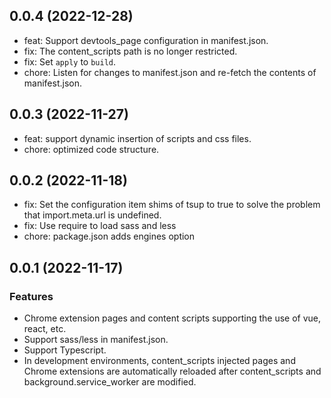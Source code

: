 ## 0.0.4 (2022-12-28)
+ feat: Support devtools_page configuration in manifest.json. 
+ fix: The content_scripts path is no longer restricted.
+ fix: Set `apply` to `build`.
+ chore: Listen for changes to manifest.json and re-fetch the contents of manifest.json.

## 0.0.3 (2022-11-27)

+ feat: support dynamic insertion of scripts and css files.
+ chore: optimized code structure.

## 0.0.2 (2022-11-18)

+ fix: Set the configuration item shims of tsup to true to solve the problem that import.meta.url is undefined.
+ fix: Use require to load sass and less
+ chore: package.json adds engines option

## 0.0.1 (2022-11-17)
### Features

+ Chrome extension pages and content scripts supporting the use of vue, react, etc.
+ Support sass/less in manifest.json.
+ Support Typescript.
+ In development environments, content_scripts injected pages and Chrome extensions are automatically reloaded after content_scripts and background.service_worker are modified.

